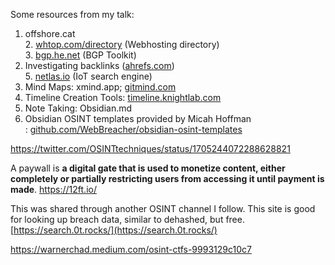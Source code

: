 Some resources from my talk:  
1. offshore.cat  
2. [whtop.com/directory](http://whtop.com/directory) (Webhosting directory)  
3. [bgp.he.net](http://bgp.he.net/) (BGP Toolkit)  
4. Investigating backlinks ([ahrefs.com](http://ahrefs.com/))  
5. [netlas.io](http://netlas.io/) (IoT search engine)  
6. Mind Maps: xmind.app; [gitmind.com](http://gitmind.com/)  
7. Timeline Creation Tools: [timeline.knightlab.com](http://timeline.knightlab.com/)  
8. Note Taking: Obsidian.md  
9. Obsidian OSINT templates provided by Micah Hoffman : [github.com/WebBreacher/obsidian-osint-templates](http://github.com/WebBreacher/obsidian-osint-templates)


https://twitter.com/OSINTtechniques/status/1705244072288628821

A paywall is **a digital gate that is used to monetize content, either completely or partially restricting users from accessing it until payment is made**.
https://12ft.io/


This was shared through another OSINT channel I follow. This site is good for looking up breach data, similar to dehashed, but free.[https://search.0t.rocks/](https://search.0t.rocks/)

https://warnerchad.medium.com/osint-ctfs-9993129c10c7


